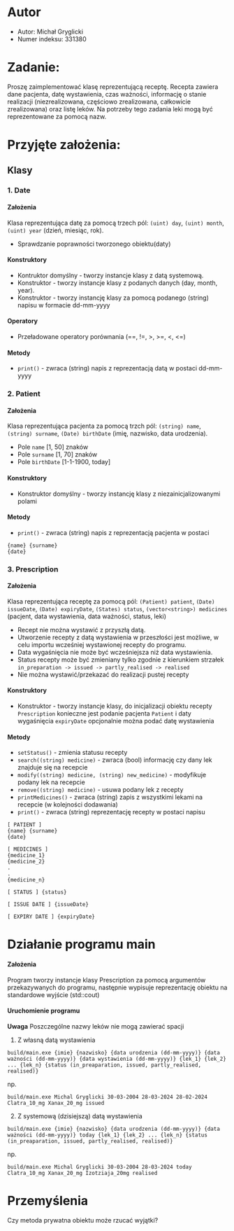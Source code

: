 # Autor
- Autor: Michał Gryglicki
- Numer indeksu: 331380
# Zadanie:

Proszę zaimplementować klasę reprezentującą receptę. Recepta zawiera dane pacjenta, datę
wystawienia, czas ważności, informację o stanie realizacji (niezrealizowana, częściowo zrealizowana,
całkowicie zrealizowana) oraz listę leków. Na potrzeby tego zadania leki mogą być reprezentowane za
pomocą nazw.

# Przyjęte założenia:
## Klasy
### 1. Date
#### Założenia
Klasa reprezentująca datę za pomocą trzech pól: `(uint) day`, `(uint) month`, `(uint) year` (dzień, miesiąc, rok).
* Sprawdzanie poprawności tworzonego obiektu(daty)
#### Konstruktory
* Kontruktor domyślny - tworzy instancje klasy z datą systemową.
* Konstruktor - tworzy instancje klasy z podanych danych (day, month, year).
* Konstruktor - tworzy instancję klasy za pomocą podanego (string) napisu w formacie dd-mm-yyyy
#### Operatory
* Przeładowane operatory porównania (==, !=, >, >=, <, <=)
#### Metody
* `print()` - zwraca (string) napis z reprezentacją datą w postaci dd-mm-yyyy

### 2. Patient
#### Założenia
Klasa reprezentująca pacjenta za pomocą trzch pól: `(string) name`, `(string) surname`, `(Date) birthDate` (imię, nazwisko, data urodzenia).
* Pole `name` [1, 50] znaków
* Pole `surname` [1, 70] znaków
* Pole `birthDate` [1-1-1900, today]
#### Konstruktory
* Konstruktor domyślny - tworzy instancję klasy z niezainicjalizowanymi polami
#### Metody
* `print()` - zwraca (string) napis z reprezentacją pacjenta w postaci
```
{name} {surname}
{date}
```

### 3. Prescription
#### Założenia
Klasa reprezentująca receptę za pomocą pól: `(Patient) patient`, `(Date) issueDate`, `(Date) expiryDate`, `(States) status`, `(vector<string>) medicines` (pacjent, data wystawienia, data ważności, status, leki)
* Recept nie można wystawić z przyszłą datą.
* Utworzenie recepty z datą wystawienia w przeszłości jest możliwe, w celu importu wcześniej wystawionej recepty do programu.
* Data wygaśnięcia nie może być wcześniejsza niż data wystawienia.
* Status recepty może być zmieniany tylko zgodnie z kierunkiem strzałek
    `in_preparation -> issued -> partly_realised -> realised`
* Nie można wystawić/przekazać do realizacji pustej recepty
#### Konstruktory
* Konstruktor - tworzy instancje klasy, do inicjalizacji obiektu recepty `Prescription` konieczne jest podanie pacjenta `Patient` i daty wygaśnięcia `expiryDate` opcjonalnie można podać datę wystawienia
#### Metody
* `setStatus()` - zmienia statusu recepty
* `search((string) medicine)` - zwraca (bool) informację czy dany lek znajduje się na recepcie
* `modify((string) medicine, (string) new_medicine)` - modyfikuje podany lek na recepcie
* `remove((string) medicine)` - usuwa podany lek z recepty
* `printMedicines()` - zwraca (string) zapis z wszystkimi lekami na recepcie (w kolejności dodawania)
* `print()` - zwraca (string) reprezentację recepty w postaci napisu
```
[ PATIENT ]
{name} {surname}
{date}

[ MEDICINES ]
{medicine_1}
{medicine_2}
.
.
{medicine_n}

[ STATUS ] {status}

[ ISSUE DATE ] {issueDate}

[ EXPIRY DATE ] {expiryDate}
```

# Działanie programu main
#### Założenia
Program tworzy instancje klasy Prescription za pomocą argumentów przekazywanych do programu, następnie wypisuje reprezentację obiektu na standardowe wyjście (std::cout)
#### Uruchomienie programu
**Uwaga** Poszczególne nazwy leków nie mogą zawierać spacji

1. Z własną datą wystawienia
```
build/main.exe {imie} {nazwisko} {data urodzenia (dd-mm-yyyy)} {data ważności (dd-mm-yyyy)} {data wystawienia (dd-mm-yyyy)} {lek_1} {lek_2} ... {lek_n} {status (in_preaparation, issued, partly_realised, realised)}
```
np.

```
build/main.exe Michal Gryglicki 30-03-2004 28-03-2024 28-02-2024 Clatra_10_mg Xanax_20_mg issued
```

2. Z systemową (dzisiejszą) datą wystawienia
```
build/main.exe {imie} {nazwisko} {data urodzenia (dd-mm-yyyy)} {data ważności (dd-mm-yyyy)} today {lek_1} {lek_2} ... {lek_n} {status (in_preaparation, issued, partly_realised, realised)}
```
np.
```
build/main.exe Michal Gryglicki 30-03-2004 28-03-2024 today Clatra_10_mg Xanax_20_mg Izotziaja_20mg realised

```

# Przemyślenia
Czy metoda prywatna obiektu może rzucać wyjątki?